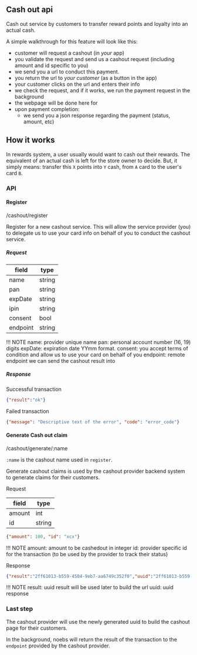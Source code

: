 ## Cash out api


Cash out service by customers to transfer reward points and loyalty into an actual cash.


A simple walkthrough for this feature will look like this:

- customer will request a cashout (in *your* app)
- you validate the request and send us a cashout request (including amount and id specific to you)
- we send you a url to conduct this payment. 
- you return the url to *your customer* (as a button in the app)
- your customer clicks on the url and enters their info
- we check the request, and if it works, we run the payment request in the background
- the webpage will be done here for
- upon payment completion:
    - we send you a json response regarding the payment (status, amount, etc)

## How it works

In rewards system, a user usually would want to cash out their rewards. The equivalent of an actual cash is left for the store owner to decide. But, it simply means: transfer this `X` points into `Y` cash, from `A` card to the user's card `B`.


### API


#### Register

/cashout/register

Register for a new cashout service. This will allow the service provider (you) to delegate us to use your card info on behalf of you to conduct the cashout service.


##### Request

| field | type |
|-------|-------|
| name | string |
| pan | string |
| expDate | string |
| ipin | string |
| consent | bool |
| endpoint | string |

!!! NOTE
 name: provider unique name
 pan: personal account number (16, 19) digits
 expDate: expiration date YYmm format.
 consent: you accept terms of condition and allow us to use your card on behalf of you
 endpoint: remote endpoint we can send the cashout result into


##### Response

Successful transaction
```json
{"result":"ok"}
```

Failed transaction

```json
{"message": "Descriptive text of the error", "code": "error_code"}
```


#### Generate Cash out claim

/cashout/generate/:name

`:name` is the cashout name used in `register`. 

Generate cashout claims is used by the cashout provider backend system to generate claims for their customers.


Request


| field | type |
|-------|------|
| amount | int |
| id | string |

```json
{"amount": 100, "id": "xcx"}
```

!!! NOTE
amount: amount to be cashedout in integer
id: provider specific id for the transaction (to be used by the provider to track their status)

Response

```json
{"result":"2ff61013-b559-4504-9eb7-aa6749c352f0","uuid":"2ff61013-b559-4504-9eb7-aa6749c352f0"}
```

!!! NOTE
    result: uuid result will be used later to build the url
    uuid: uuid response

### Last step

The cashout provider will use the newly generated uuid to build the cashout page for their customers.

In the background, noebs will return the result of the transaction to the `endpoint` provided by the cashout provider.